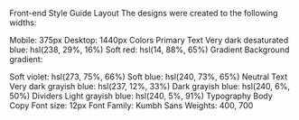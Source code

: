 Front-end Style Guide
Layout
The designs were created to the following widths:

Mobile: 375px
Desktop: 1440px
Colors
Primary
Text
Very dark desaturated blue: hsl(238, 29%, 16%)
Soft red: hsl(14, 88%, 65%)
Gradient
Background gradient:

Soft violet: hsl(273, 75%, 66%)
Soft blue: hsl(240, 73%, 65%)
Neutral
Text
Very dark grayish blue: hsl(237, 12%, 33%)
Dark grayish blue: hsl(240, 6%, 50%)
Dividers
Light grayish blue: hsl(240, 5%, 91%)
Typography
Body Copy
Font size: 12px
Font
Family: Kumbh Sans
Weights: 400, 700
